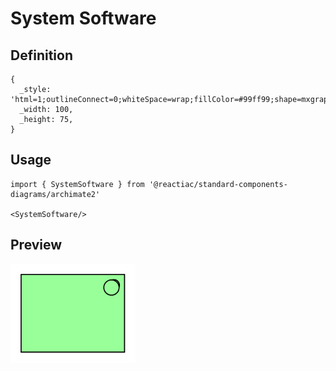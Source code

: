 # System Software

## Definition

```
{
  _style: 'html=1;outlineConnect=0;whiteSpace=wrap;fillColor=#99ff99;shape=mxgraph.archimate.application;appType=sysSw',
  _width: 100,
  _height: 75,
}
```

## Usage

```
import { SystemSoftware } from '@reactiac/standard-components-diagrams/archimate2'

<SystemSoftware/>
```

## Preview

<img src="./system-software.png" width="200"/>
